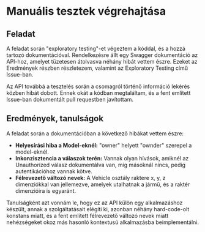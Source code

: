 # Manuális tesztek végrehajtása

## Feladat

A feladat során "exploratory testing"-et végeztem a kóddal, és a hozzá tartozó dokumentációval. Rendelkezésre állt egy Swagger dokumentáció az API-hoz, amelyet tüzetesen átolvasva néhány hibát vettem észre. Ezeket az Eredmények részben részletezem, valamint az Exploratory Testing című Issue-ban.

Az API továbbá a tesztelés során a csomagról történő információ lekérés közben hibát dobott. Ennek okát a kódban megtaláltam, és a fent említett Issue-ban dokumentált pull requestben javítottam.

## Eredmények, tanulságok

A feladat során a dokumentációban a következő hibákat vettem észre:
- **Helyesírási hiba a Model-eknél:** "owner" helyett "ownder" szerepel a model-eknél.
- **Inkonzisztencia a válaszok terén:** Vannak olyan hívások, amiknél az Unauthorized válasz dokumentálva van, míg másoknál nincs, pedig autentikációhoz vannak kötve.
- **Félrevezető változó nevek:** A Vehicle osztály raktere x, y, z dimenziókkal van jellemezve, amelyek utalhatnak a jármű, és a raktér dimenzióira is egyaránt.

Tanulságként azt vonnám le, hogy ez az API külön egy alkalmazáshoz készült, annak a szolgáltatásait elégíti ki, azonban néhány hard-code-olt konstans miatt, és a fent említett félrevezető változó nevek miatt nehézségeket okoz más hasonló kontextusú alkalmazásba beimplementálni.
